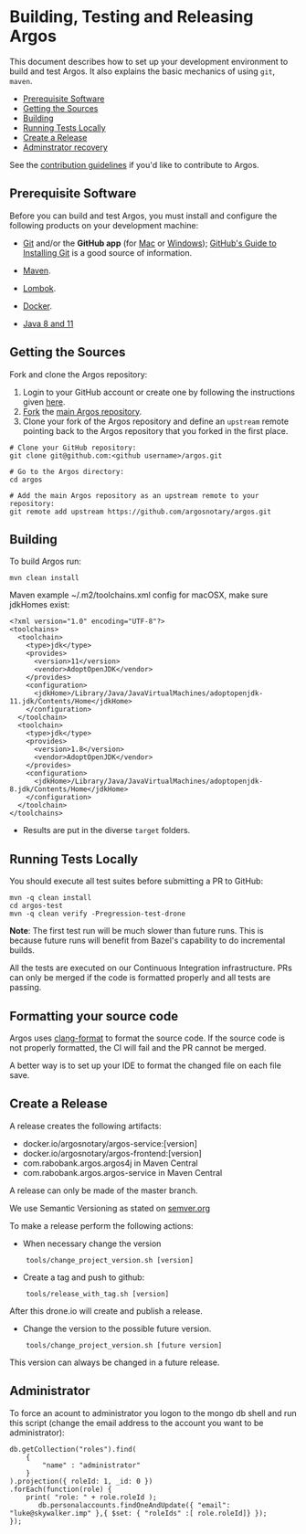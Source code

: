 # Building, Testing and Releasing Argos

This document describes how to set up your development environment to build and test Argos.
It also explains the basic mechanics of using `git`, `maven`.

* [Prerequisite Software](#prerequisite-software)
* [Getting the Sources](#getting-the-sources)
* [Building](#building)
* [Running Tests Locally](#running-tests-locally)
* [Create a Release](#create-a-release)
* [Adminstrator recovery](#administrator)

See the [contribution guidelines](https://github.com/argosnotary/argos-parent/blob/master/CONTRIBUTING.md)
if you'd like to contribute to Argos.

## Prerequisite Software

Before you can build and test Argos, you must install and configure the
following products on your development machine:

* [Git](http://git-scm.com) and/or the **GitHub app** (for [Mac](http://mac.github.com) or
  [Windows](http://windows.github.com)); [GitHub's Guide to Installing
  Git](https://help.github.com/articles/set-up-git) is a good source of information.

* [Maven](https://maven.apache.org).

* [Lombok](https://projectlombok.org).

* [Docker](https://www.docker.com).

* [Java 8 and 11](https://adoptopenjdk.net)

## Getting the Sources

Fork and clone the Argos repository:

1. Login to your GitHub account or create one by following the instructions given
   [here](https://github.com/signup/free).
2. [Fork](http://help.github.com/forking) the [main Argos
   repository](https://github.com/argosnotary/argos).
3. Clone your fork of the Argos repository and define an `upstream` remote pointing back to
   the Argos repository that you forked in the first place.

```shell
# Clone your GitHub repository:
git clone git@github.com:<github username>/argos.git

# Go to the Argos directory:
cd argos

# Add the main Argos repository as an upstream remote to your repository:
git remote add upstream https://github.com/argosnotary/argos.git
```

## Building

To build Argos run:

```shell
mvn clean install
```

Maven example ~/.m2/toolchains.xml config for macOSX, make sure jdkHomes exist:

```
<?xml version="1.0" encoding="UTF-8"?>
<toolchains>
  <toolchain>
    <type>jdk</type>
    <provides>
      <version>11</version>
      <vendor>AdoptOpenJDK</vendor>
    </provides>
    <configuration>
      <jdkHome>/Library/Java/JavaVirtualMachines/adoptopenjdk-11.jdk/Contents/Home</jdkHome>
    </configuration>
  </toolchain>
  <toolchain>
    <type>jdk</type>
    <provides>
      <version>1.8</version>
      <vendor>AdoptOpenJDK</vendor>
    </provides>
    <configuration>
      <jdkHome>/Library/Java/JavaVirtualMachines/adoptopenjdk-8.jdk/Contents/Home</jdkHome>
    </configuration>
  </toolchain>
</toolchains>
```



* Results are put in the diverse `target` folders.

## Running Tests Locally

You should execute all test suites before submitting a PR to GitHub:

```shell
mvn -q clean install
cd argos-test
mvn -q clean verify -Pregression-test-drone

```

**Note**: The first test run will be much slower than future runs. This is because future runs will
benefit from Bazel's capability to do incremental builds.

All the tests are executed on our Continuous Integration infrastructure. PRs can only be
merged if the code is formatted properly and all tests are passing.

<a name="clang-format"></a>
## Formatting your source code

Argos uses [clang-format](http://clang.llvm.org/docs/ClangFormat.html) to format the source code.
If the source code is not properly formatted, the CI will fail and the PR cannot be merged.

A better way is to set up your IDE to format the changed file on each file save.

## Create a Release

A release creates the following artifacts:
* docker.io/argosnotary/argos-service:[version]
* docker.io/argosnotary/argos-frontend:[version]
* com.rabobank.argos.argos4j in Maven Central
* com.rabobank.argos.argos-service in Maven Central

A release can only be made of the master branch.

We use Semantic Versioning as stated on [semver.org](http://semver.org)

To make a release perform the following actions:
* When necessary change the version

```
    tools/change_project_version.sh [version]
```
* Create a tag and push to github:

```
    tools/release_with_tag.sh [version]
```
After this drone.io will create and publish a release.
* Change the version to the possible future version.

```
    tools/change_project_version.sh [future version]
```
This version can always be changed in a future release.


## Administrator
To force an acount to administrator you logon to the mongo db shell and run this script (change the email address to the account you want to be administrator):
```shell
db.getCollection("roles").find(
    {
        "name" : "administrator"
    }
).projection({ roleId: 1, _id: 0 })
.forEach(function(role) {
    print( "role: " + role.roleId );
       db.personalaccounts.findOneAndUpdate({ "email": "luke@skywalker.imp" },{ $set: { "roleIds" :[ role.roleId]} });
});

```

